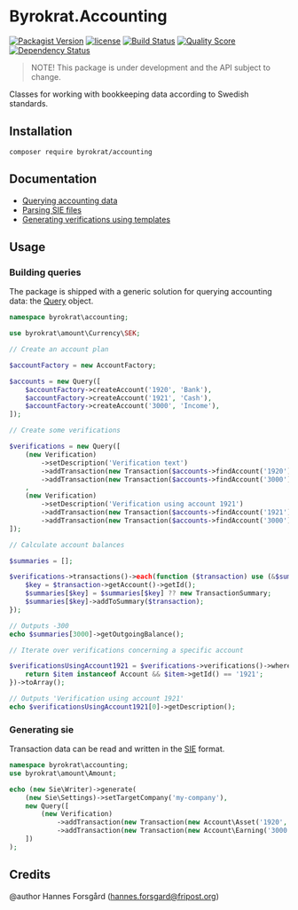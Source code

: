 # Byrokrat.Accounting

[![Packagist Version](https://img.shields.io/packagist/v/byrokrat/accounting.svg?style=flat-square)](https://packagist.org/packages/byrokrat/accounting)
[![license](https://img.shields.io/github/license/byrokrat/accounting.svg?maxAge=2592000&style=flat-square)](LICENSE)
[![Build Status](https://img.shields.io/travis/byrokrat/accounting/master.svg?style=flat-square)](https://travis-ci.org/byrokrat/accounting)
[![Quality Score](https://img.shields.io/scrutinizer/g/byrokrat/accounting.svg?style=flat-square)](https://scrutinizer-ci.com/g/byrokrat/accounting)
[![Dependency Status](https://img.shields.io/gemnasium/byrokrat/accounting.svg?style=flat-square)](https://gemnasium.com/byrokrat/accounting)

> NOTE! This package is under development and the API subject to change.

Classes for working with bookkeeping data according to Swedish standards.

Installation
------------
```shell
composer require byrokrat/accounting
```

Documentation
-------------
- [Querying accounting data](docs/01-querying.md)
- [Parsing SIE files](02-parsing-sie-files.md)
- [Generating verifications using templates](03-templates.md)

Usage
-----
### Building queries

The package is shipped with a generic solution for querying accounting data: the
[Query](/src/Query.php) object.

<!-- @expectOutput /^-300\.00Verification using account 1921$/ -->
```php
namespace byrokrat\accounting;

use byrokrat\amount\Currency\SEK;

// Create an account plan

$accountFactory = new AccountFactory;

$accounts = new Query([
    $accountFactory->createAccount('1920', 'Bank'),
    $accountFactory->createAccount('1921', 'Cash'),
    $accountFactory->createAccount('3000', 'Income'),
]);

// Create some verifications

$verifications = new Query([
    (new Verification)
        ->setDescription('Verification text')
        ->addTransaction(new Transaction($accounts->findAccount('1920'), new SEK('100')))
        ->addTransaction(new Transaction($accounts->findAccount('3000'), new SEK('-100')))
    ,
    (new Verification)
        ->setDescription('Verification using account 1921')
        ->addTransaction(new Transaction($accounts->findAccount('1921'), new SEK('200')))
        ->addTransaction(new Transaction($accounts->findAccount('3000'), new SEK('-200')))
]);

// Calculate account balances

$summaries = [];

$verifications->transactions()->each(function ($transaction) use (&$summaries) {
    $key = $transaction->getAccount()->getId();
    $summaries[$key] = $summaries[$key] ?? new TransactionSummary;
    $summaries[$key]->addToSummary($transaction);
});

// Outputs -300
echo $summaries[3000]->getOutgoingBalance();

// Iterate over verifications concerning a specific account

$verificationsUsingAccount1921 = $verifications->verifications()->where(function ($item) {
    return $item instanceof Account && $item->getId() == '1921';
})->toArray();

// Outputs 'Verification using account 1921'
echo $verificationsUsingAccount1921[0]->getDescription();
```

### Generating sie

Transaction data can be read and written in the [SIE](http://www.sie.se/) format.

<!-- @expectOutput /^\#FLAGGA 0/ -->
```php
namespace byrokrat\accounting;
use byrokrat\amount\Amount;

echo (new Sie\Writer)->generate(
    (new Sie\Settings)->setTargetCompany('my-company'),
    new Query([
        (new Verification)
            ->addTransaction(new Transaction(new Account\Asset('1920', 'Bank'), new Amount('100')))
            ->addTransaction(new Transaction(new Account\Earning('3000', 'Intänk'), new Amount('-100')))
    ])
);
```

Credits
-------
@author Hannes Forsgård (hannes.forsgard@fripost.org)
